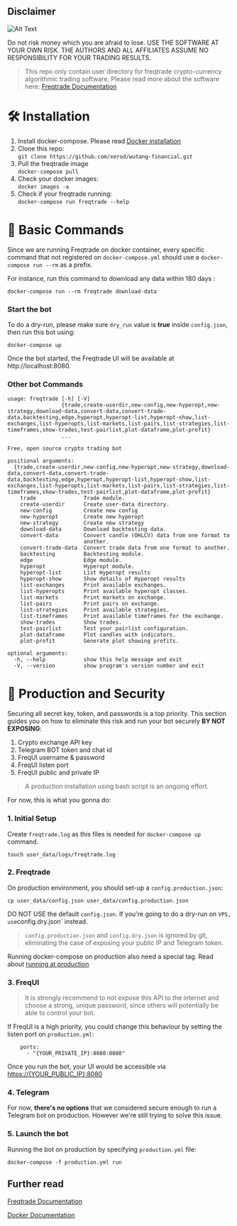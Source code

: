 ## Disclaimer

![Alt Text](https://media.giphy.com/media/128RvI3CzjuXG8/giphy.gif)

Do not risk money which you are afraid to lose. USE THE SOFTWARE AT YOUR OWN RISK. THE AUTHORS AND ALL AFFILIATES ASSUME NO RESPONSIBILITY FOR YOUR TRADING RESULTS.

> This repo only contain user directory for freqtrade crypto-currency algorithmic trading software. Please read more about the software here: [Freqtrade Documentation](https://www.freqtrade.io/en/latest)

# 🛠 Installation

1. Install docker-compose. Please read [Docker installation](https://docs.docker.com/compose/install/)
2. Clone this repo: <br/>
   `git clone https://github.com/xerod/wutang-financial.git`
3. Pull the freqtrade image <br/>
   `docker-compose pull`
4. Check your docker images: <br/>
   `docker images -a`
5. Check if your freqtrade running: <br/>
   `docker-compose run freqtrade --help`

# 🤖 Basic Commands

Since we are running Freqtrade on docker container, every specific command that not registered on `docker-compose.yml` should use a `docker-compose run --rm` as a prefix.

For instance, run this command to download any data within 180 days : <br/>

```
docker-compose run --rm freqtrade download-data
```

### Start the bot

To do a dry-run, please make sure `dry_run` value is **true** inside `config.json`, then run this bot using:

```
docker-compose up
```

Once the bot started, the Freqtrade UI will be available at http://localhost:8080.

### Other bot Commands

```
usage: freqtrade [-h] [-V]
                 {trade,create-userdir,new-config,new-hyperopt,new-strategy,download-data,convert-data,convert-trade-data,backtesting,edge,hyperopt,hyperopt-list,hyperopt-show,list-exchanges,list-hyperopts,list-markets,list-pairs,list-strategies,list-timeframes,show-trades,test-pairlist,plot-dataframe,plot-profit}
                 ...

Free, open source crypto trading bot

positional arguments:
  {trade,create-userdir,new-config,new-hyperopt,new-strategy,download-data,convert-data,convert-trade-data,backtesting,edge,hyperopt,hyperopt-list,hyperopt-show,list-exchanges,list-hyperopts,list-markets,list-pairs,list-strategies,list-timeframes,show-trades,test-pairlist,plot-dataframe,plot-profit}
    trade               Trade module.
    create-userdir      Create user-data directory.
    new-config          Create new config
    new-hyperopt        Create new hyperopt
    new-strategy        Create new strategy
    download-data       Download backtesting data.
    convert-data        Convert candle (OHLCV) data from one format to
                        another.
    convert-trade-data  Convert trade data from one format to another.
    backtesting         Backtesting module.
    edge                Edge module.
    hyperopt            Hyperopt module.
    hyperopt-list       List Hyperopt results
    hyperopt-show       Show details of Hyperopt results
    list-exchanges      Print available exchanges.
    list-hyperopts      Print available hyperopt classes.
    list-markets        Print markets on exchange.
    list-pairs          Print pairs on exchange.
    list-strategies     Print available strategies.
    list-timeframes     Print available timeframes for the exchange.
    show-trades         Show trades.
    test-pairlist       Test your pairlist configuration.
    plot-dataframe      Plot candles with indicators.
    plot-profit         Generate plot showing profits.

optional arguments:
  -h, --help            show this help message and exit
  -V, --version         show program's version number and exit
```

# 🔑 Production and Security

Securing all secret key, token, and passwords is a top priority. This section guides you on how to eliminate this risk and run your bot securely **BY NOT EXPOSING**:

1. Crypto exchange API key
2. Telegram BOT token and chat id
3. FreqUI username & password
4. FreqUI listen port
5. FreqUI public and private IP

> A production installation using bash script is an ongoing effort.

For now, this is what you gonna do:

### 1. Initial Setup

Create `freqtrade.log` as this files is needed for `docker-compose up` command.

```
touch user_data/logs/freqtrade.log
```

### 2. Freqtrade

On production environment, you should set-up a `config.production.json`:

```
cp user_data/config.json user_data/config.production.json
```

DO NOT USE the default `config.json`. If you're going to do a dry-run on `VPS, use`config.dry.json` instead.

> `config.production.json` and `config.dry.json` is ignored by git, eliminating the case of exposing your public IP and Telegram token.

Running docker-compose on production also need a special tag. Read about [running at production](###5.-launch-the-bot)

### 3. FreqUI

> It is strongly recommend to not expose this API to the internet and choose a strong, unique password, since others will potentially be able to control your bot.

If FreqUI is a high priority, you could change this behaviour by setting the listen port on `production.yml`:

```
    ports:
      - "{YOUR_PRIVATE_IP}:8080:8080"
```

Once you run the bot, your UI would be accessible via [https://{YOUR_PUBLIC_IP}:8080]()

### 4. Telegram

For now, **there's no options** that we considered secure enough to run a Telegram bot on production. However we're still trying to solve this issue.

### 5. Launch the bot

Running the bot on production by specifying `production.yml` file:

```
docker-compose -f production.yml run
```

## Further read

[Freqtrade Documentation](https://www.freqtrade.io/en/latest)

[Docker Documentation](https://docs.docker.com)
